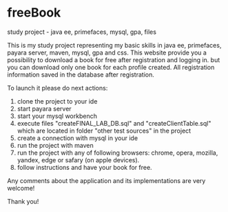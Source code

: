 # freeBook
study project - java ee, primefaces, mysql, gpa, files


This is my study project representing my basic skills in java ee, primefaces, payara server, maven, mysql, gpa and css. 
This website provide you a possibility to download a book for free after registration and logging in. but you can download only one book for each profile created. All registration information saved in the database after registration.

To launch it please do next actions:

1. clone the project to your ide
2. start payara server
3. start your mysql workbench
4. execute files "createFINAL_LAB_DB.sql" and "createClientTable.sql" which are located in folder "other test sources" in the project
5. create a connection with mysql in your ide
6. run the project with maven
7. run the project with any of following browsers: chrome, opera, mozilla, yandex, edge or safary (on apple devices).
8. follow instructions and have your book for free.

Any comments about the application and its implementations are very welcome!

Thank you!
